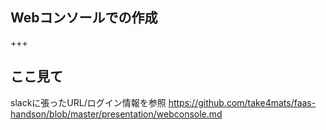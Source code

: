 ## Webコンソールでの作成

+++

## ここ見て
slackに張ったURL/ログイン情報を参照
https://github.com/take4mats/faas-handson/blob/master/presentation/webconsole.md
